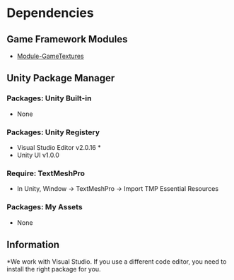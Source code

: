 # Dependencies

## Game Framework Modules
 - <a href="https://github.com/Assambra/Module-GameTextures">Module-GameTextures</a></li>

## Unity Package Manager

### Packages: Unity Built-in
 - None
 
### Packages: Unity Registery
 - Visual Studio Editor v2.0.16 *
 - Unity UI v1.0.0

### Require: TextMeshPro
- In Unity, Window -> TextMeshPro -> Import TMP Essential Resources

### Packages: My Assets
 - None

## Information
*We work with Visual Studio. If you use a different code editor, you need to install the right package for you.  